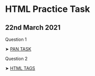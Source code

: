 # HTML Practice Task

## 22nd March 2021

Question 1

   ➤ [PAN TASK](PAN%20TASK/README.md)

Question 2

  ➤ [HTML TAGS](HTML%20TAGS/README.md)

